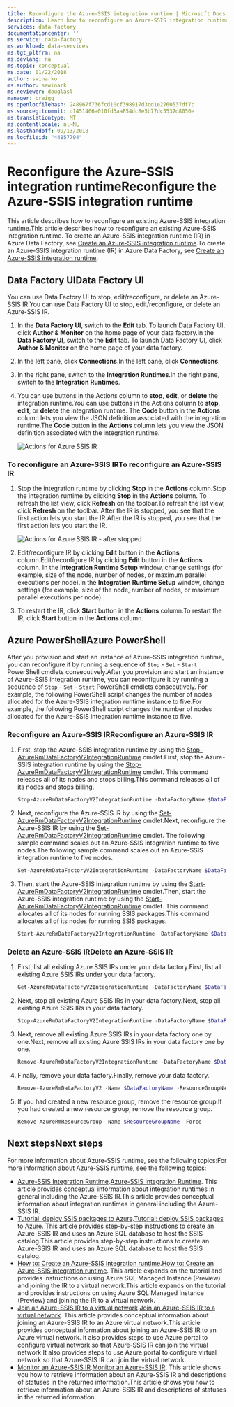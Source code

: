 ```yaml
---
title: Reconfigure the Azure-SSIS integration runtime | Microsoft Docs
description: Learn how to reconfigure an Azure-SSIS integration runtime in Azure Data Factory after you have already provisioned it.
services: data-factory
documentationcenter: ''
ms.service: data-factory
ms.workload: data-services
ms.tgt_pltfrm: na
ms.devlang: na
ms.topic: conceptual
ms.date: 01/22/2018
author: swinarko
ms.author: sawinark
ms.reviewer: douglasl
manager: craigg
ms.openlocfilehash: 248967f736fcd10cf398917d3cd1e2760537df7c
ms.sourcegitcommit: d1451406a010fd3aa854dc8e5b77dc5537d8050e
ms.translationtype: MT
ms.contentlocale: nl-NL
ms.lasthandoff: 09/13/2018
ms.locfileid: "44857794"
---
```

# <a name="reconfigure-the-azure-ssis-integration-runtime"></a><span data-ttu-id="9464c-103">Reconfigure the Azure-SSIS integration runtime</span><span class="sxs-lookup"><span data-stu-id="9464c-103">Reconfigure the Azure-SSIS integration runtime</span></span>
<span data-ttu-id="9464c-104">This article describes how to reconfigure an existing Azure-SSIS integration runtime.</span><span class="sxs-lookup"><span data-stu-id="9464c-104">This article describes how to reconfigure an existing Azure-SSIS integration runtime.</span></span> <span data-ttu-id="9464c-105">To create an Azure-SSIS integration runtime (IR) in Azure Data Factory, see [Create an Azure-SSIS integration runtime](create-azure-ssis-integration-runtime.md).</span><span class="sxs-lookup"><span data-stu-id="9464c-105">To create an Azure-SSIS integration runtime (IR) in Azure Data Factory, see [Create an Azure-SSIS integration runtime](create-azure-ssis-integration-runtime.md).</span></span>  

## <a name="data-factory-ui"></a><span data-ttu-id="9464c-106">Data Factory UI</span><span class="sxs-lookup"><span data-stu-id="9464c-106">Data Factory UI</span></span> 
<span data-ttu-id="9464c-107">You can use Data Factory UI to stop, edit/reconfigure, or delete an Azure-SSIS IR.</span><span class="sxs-lookup"><span data-stu-id="9464c-107">You can use Data Factory UI to stop, edit/reconfigure, or delete an Azure-SSIS IR.</span></span> 

1. <span data-ttu-id="9464c-108">In the **Data Factory UI**, switch to the **Edit** tab. To launch Data Factory UI, click **Author & Monitor** on the home page of your data factory.</span><span class="sxs-lookup"><span data-stu-id="9464c-108">In the **Data Factory UI**, switch to the **Edit** tab. To launch Data Factory UI, click **Author & Monitor** on the home page of your data factory.</span></span>
2. <span data-ttu-id="9464c-109">In the left pane, click **Connections**.</span><span class="sxs-lookup"><span data-stu-id="9464c-109">In the left pane, click **Connections**.</span></span>
3. <span data-ttu-id="9464c-110">In the right pane, switch to the **Integration Runtimes**.</span><span class="sxs-lookup"><span data-stu-id="9464c-110">In the right pane, switch to the **Integration Runtimes**.</span></span> 
4. <span data-ttu-id="9464c-111">You can use buttons in the Actions column to **stop**, **edit**, or **delete** the integration runtime.</span><span class="sxs-lookup"><span data-stu-id="9464c-111">You can use buttons in the Actions column to **stop**, **edit**, or **delete** the integration runtime.</span></span> <span data-ttu-id="9464c-112">The **Code** button in the **Actions** column lets you view the JSON definition associated with the integration runtime.</span><span class="sxs-lookup"><span data-stu-id="9464c-112">The **Code** button in the **Actions** column lets you view the JSON definition associated with the integration runtime.</span></span>  
    
    ![Actions for Azure SSIS IR](./media/manage-azure-ssis-integration-runtime/actions-for-azure-ssis-ir.png)

### <a name="to-reconfigure-an-azure-ssis-ir"></a><span data-ttu-id="9464c-114">To reconfigure an Azure-SSIS IR</span><span class="sxs-lookup"><span data-stu-id="9464c-114">To reconfigure an Azure-SSIS IR</span></span>
1. <span data-ttu-id="9464c-115">Stop the integration runtime by clicking **Stop** in the **Actions** column.</span><span class="sxs-lookup"><span data-stu-id="9464c-115">Stop the integration runtime by clicking **Stop** in the **Actions** column.</span></span> <span data-ttu-id="9464c-116">To refresh the list view, click **Refresh** on the toolbar.</span><span class="sxs-lookup"><span data-stu-id="9464c-116">To refresh the list view, click **Refresh** on the toolbar.</span></span> <span data-ttu-id="9464c-117">After the IR is stopped, you see that the first action lets you start the IR.</span><span class="sxs-lookup"><span data-stu-id="9464c-117">After the IR is stopped, you see that the first action lets you start the IR.</span></span> 

    ![Actions for Azure SSIS IR - after stopped](./media/manage-azure-ssis-integration-runtime/actions-after-ssis-ir-stopped.png)
2. <span data-ttu-id="9464c-119">Edit/reconfigure IR by clicking **Edit** button in the **Actions** column.</span><span class="sxs-lookup"><span data-stu-id="9464c-119">Edit/reconfigure IR by clicking **Edit** button in the **Actions** column.</span></span> <span data-ttu-id="9464c-120">In the **Integration Runtime Setup** window, change settings (for example, size of the node, number of nodes, or maximum parallel executions per node).</span><span class="sxs-lookup"><span data-stu-id="9464c-120">In the **Integration Runtime Setup** window, change settings (for example, size of the node, number of nodes, or maximum parallel executions per node).</span></span> 
3. <span data-ttu-id="9464c-121">To restart the IR, click **Start** button in the **Actions** column.</span><span class="sxs-lookup"><span data-stu-id="9464c-121">To restart the IR, click **Start** button in the **Actions** column.</span></span>     

## <a name="azure-powershell"></a><span data-ttu-id="9464c-122">Azure PowerShell</span><span class="sxs-lookup"><span data-stu-id="9464c-122">Azure PowerShell</span></span>
<span data-ttu-id="9464c-123">After you provision and start an instance of Azure-SSIS integration runtime, you can reconfigure it by running a sequence of `Stop` - `Set` - `Start` PowerShell cmdlets consecutively.</span><span class="sxs-lookup"><span data-stu-id="9464c-123">After you provision and start an instance of Azure-SSIS integration runtime, you can reconfigure it by running a sequence of `Stop` - `Set` - `Start` PowerShell cmdlets consecutively.</span></span> <span data-ttu-id="9464c-124">For example, the following PowerShell script changes the number of nodes allocated for the Azure-SSIS integration runtime instance to five.</span><span class="sxs-lookup"><span data-stu-id="9464c-124">For example, the following PowerShell script changes the number of nodes allocated for the Azure-SSIS integration runtime instance to five.</span></span>

### <a name="reconfigure-an-azure-ssis-ir"></a><span data-ttu-id="9464c-125">Reconfigure an Azure-SSIS IR</span><span class="sxs-lookup"><span data-stu-id="9464c-125">Reconfigure an Azure-SSIS IR</span></span>

1. <span data-ttu-id="9464c-126">First, stop the Azure-SSIS integration runtime by using the [Stop-AzureRmDataFactoryV2IntegrationRuntime](/powershell/module/azurerm.datafactoryv2/stop-azurermdatafactoryv2integrationruntime?view=azurermps-4.4.1) cmdlet.</span><span class="sxs-lookup"><span data-stu-id="9464c-126">First, stop the Azure-SSIS integration runtime by using the [Stop-AzureRmDataFactoryV2IntegrationRuntime](/powershell/module/azurerm.datafactoryv2/stop-azurermdatafactoryv2integrationruntime?view=azurermps-4.4.1) cmdlet.</span></span> <span data-ttu-id="9464c-127">This command releases all of its nodes and stops billing.</span><span class="sxs-lookup"><span data-stu-id="9464c-127">This command releases all of its nodes and stops billing.</span></span>

    ```powershell
    Stop-AzureRmDataFactoryV2IntegrationRuntime -DataFactoryName $DataFactoryName -Name $AzureSSISName -ResourceGroupName $ResourceGroupName 
    ```
2. <span data-ttu-id="9464c-128">Next, reconfigure the Azure-SSIS IR by using the [Set-AzureRmDataFactoryV2IntegrationRuntime](/powershell/module/azurerm.datafactoryv2/set-azurermdatafactoryv2integrationruntime?view=azurermps-4.4.1) cmdlet.</span><span class="sxs-lookup"><span data-stu-id="9464c-128">Next, reconfigure the Azure-SSIS IR by using the [Set-AzureRmDataFactoryV2IntegrationRuntime](/powershell/module/azurerm.datafactoryv2/set-azurermdatafactoryv2integrationruntime?view=azurermps-4.4.1) cmdlet.</span></span> <span data-ttu-id="9464c-129">The following sample command scales out an Azure-SSIS integration runtime to five nodes.</span><span class="sxs-lookup"><span data-stu-id="9464c-129">The following sample command scales out an Azure-SSIS integration runtime to five nodes.</span></span>

    ```powershell
    Set-AzureRmDataFactoryV2IntegrationRuntime -DataFactoryName $DataFactoryName -Name $AzureSSISName -ResourceGroupName $ResourceGroupName -NodeCount 5
    ```  
3. <span data-ttu-id="9464c-130">Then, start the Azure-SSIS integration runtime by using the [Start-AzureRmDataFactoryV2IntegrationRuntime](/powershell/module/azurerm.datafactoryv2/start-azurermdatafactoryv2integrationruntime?view=azurermps-4.4.1) cmdlet.</span><span class="sxs-lookup"><span data-stu-id="9464c-130">Then, start the Azure-SSIS integration runtime by using the [Start-AzureRmDataFactoryV2IntegrationRuntime](/powershell/module/azurerm.datafactoryv2/start-azurermdatafactoryv2integrationruntime?view=azurermps-4.4.1) cmdlet.</span></span> <span data-ttu-id="9464c-131">This command allocates all of its nodes for running SSIS packages.</span><span class="sxs-lookup"><span data-stu-id="9464c-131">This command allocates all of its nodes for running SSIS packages.</span></span>   

    ```powershell
    Start-AzureRmDataFactoryV2IntegrationRuntime -DataFactoryName $DataFactoryName -Name $AzureSSISName -ResourceGroupName $ResourceGroupName
    ```

### <a name="delete-an-azure-ssis-ir"></a><span data-ttu-id="9464c-132">Delete an Azure-SSIS IR</span><span class="sxs-lookup"><span data-stu-id="9464c-132">Delete an Azure-SSIS IR</span></span>
1. <span data-ttu-id="9464c-133">First, list all existing Azure SSIS IRs under your data factory.</span><span class="sxs-lookup"><span data-stu-id="9464c-133">First, list all existing Azure SSIS IRs under your data factory.</span></span>

    ```powershell
    Get-AzureRmDataFactoryV2IntegrationRuntime -DataFactoryName $DataFactoryName -ResourceGroupName $ResourceGroupName -Status
    ```
2. <span data-ttu-id="9464c-134">Next, stop all existing Azure SSIS IRs in your data factory.</span><span class="sxs-lookup"><span data-stu-id="9464c-134">Next, stop all existing Azure SSIS IRs in your data factory.</span></span>

    ```powershell
    Stop-AzureRmDataFactoryV2IntegrationRuntime -DataFactoryName $DataFactoryName -Name $AzureSSISName -ResourceGroupName $ResourceGroupName -Force
    ```
3. <span data-ttu-id="9464c-135">Next, remove all existing Azure SSIS IRs in your data factory one by one.</span><span class="sxs-lookup"><span data-stu-id="9464c-135">Next, remove all existing Azure SSIS IRs in your data factory one by one.</span></span>

    ```powershell
    Remove-AzureRmDataFactoryV2IntegrationRuntime -DataFactoryName $DataFactoryName -Name $AzureSSISName -ResourceGroupName $ResourceGroupName -Force
    ```
4. <span data-ttu-id="9464c-136">Finally, remove your data factory.</span><span class="sxs-lookup"><span data-stu-id="9464c-136">Finally, remove your data factory.</span></span>

    ```powershell
    Remove-AzureRmDataFactoryV2 -Name $DataFactoryName -ResourceGroupName $ResourceGroupName -Force
    ```
5. <span data-ttu-id="9464c-137">If you had created a new resource group, remove the resource group.</span><span class="sxs-lookup"><span data-stu-id="9464c-137">If you had created a new resource group, remove the resource group.</span></span>

    ```powershell
    Remove-AzureRmResourceGroup -Name $ResourceGroupName -Force 
    ```

## <a name="next-steps"></a><span data-ttu-id="9464c-138">Next steps</span><span class="sxs-lookup"><span data-stu-id="9464c-138">Next steps</span></span>
<span data-ttu-id="9464c-139">For more information about Azure-SSIS runtime, see the following topics:</span><span class="sxs-lookup"><span data-stu-id="9464c-139">For more information about Azure-SSIS runtime, see the following topics:</span></span> 

- <span data-ttu-id="9464c-140">[Azure-SSIS Integration Runtime](concepts-integration-runtime.md#azure-ssis-integration-runtime).</span><span class="sxs-lookup"><span data-stu-id="9464c-140">[Azure-SSIS Integration Runtime](concepts-integration-runtime.md#azure-ssis-integration-runtime).</span></span> <span data-ttu-id="9464c-141">This article provides conceptual information about integration runtimes in general including the Azure-SSIS IR.</span><span class="sxs-lookup"><span data-stu-id="9464c-141">This article provides conceptual information about integration runtimes in general including the Azure-SSIS IR.</span></span> 
- <span data-ttu-id="9464c-142">[Tutorial: deploy SSIS packages to Azure](tutorial-create-azure-ssis-runtime-portal.md).</span><span class="sxs-lookup"><span data-stu-id="9464c-142">[Tutorial: deploy SSIS packages to Azure](tutorial-create-azure-ssis-runtime-portal.md).</span></span> <span data-ttu-id="9464c-143">This article provides step-by-step instructions to create an Azure-SSIS IR and uses an Azure SQL database to host the SSIS catalog.</span><span class="sxs-lookup"><span data-stu-id="9464c-143">This article provides step-by-step instructions to create an Azure-SSIS IR and uses an Azure SQL database to host the SSIS catalog.</span></span> 
- <span data-ttu-id="9464c-144">[How to: Create an Azure-SSIS integration runtime](create-azure-ssis-integration-runtime.md).</span><span class="sxs-lookup"><span data-stu-id="9464c-144">[How to: Create an Azure-SSIS integration runtime](create-azure-ssis-integration-runtime.md).</span></span> <span data-ttu-id="9464c-145">This article expands on the tutorial and provides instructions on using Azure SQL Managed Instance (Preview) and joining the IR to a virtual network.</span><span class="sxs-lookup"><span data-stu-id="9464c-145">This article expands on the tutorial and provides instructions on using Azure SQL Managed Instance (Preview) and joining the IR to a virtual network.</span></span> 
- <span data-ttu-id="9464c-146">[Join an Azure-SSIS IR to a virtual network](join-azure-ssis-integration-runtime-virtual-network.md).</span><span class="sxs-lookup"><span data-stu-id="9464c-146">[Join an Azure-SSIS IR to a virtual network](join-azure-ssis-integration-runtime-virtual-network.md).</span></span> <span data-ttu-id="9464c-147">This article provides conceptual information about joining an Azure-SSIS IR to an Azure virtual network.</span><span class="sxs-lookup"><span data-stu-id="9464c-147">This article provides conceptual information about joining an Azure-SSIS IR to an Azure virtual network.</span></span> <span data-ttu-id="9464c-148">It also provides steps to use Azure portal to configure virtual network so that Azure-SSIS IR can join the virtual network.</span><span class="sxs-lookup"><span data-stu-id="9464c-148">It also provides steps to use Azure portal to configure virtual network so that Azure-SSIS IR can join the virtual network.</span></span> 
- <span data-ttu-id="9464c-149">[Monitor an Azure-SSIS IR](monitor-integration-runtime.md#azure-ssis-integration-runtime).</span><span class="sxs-lookup"><span data-stu-id="9464c-149">[Monitor an Azure-SSIS IR](monitor-integration-runtime.md#azure-ssis-integration-runtime).</span></span> <span data-ttu-id="9464c-150">This article shows you how to retrieve information about an Azure-SSIS IR and descriptions of statuses in the returned information.</span><span class="sxs-lookup"><span data-stu-id="9464c-150">This article shows you how to retrieve information about an Azure-SSIS IR and descriptions of statuses in the returned information.</span></span> 
 
